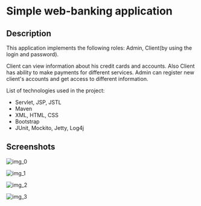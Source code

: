 # Simple web-banking application

Description
---
This application implements the following roles: Admin, Client(by using the login and password).

Client can view information about his credit cards and accounts. Also Client has ability to make payments for different services. 
Admin can register new client's accounts and get access to different information.

List of technologies used in the project:

* Servlet, JSP, JSTL
* Maven
* XML, HTML, CSS
* Bootstrap
* JUnit, Mockito, Jetty, Log4j

Screenshots
---
![img_0](https://cloud.githubusercontent.com/assets/23291890/24839269/ea39303c-1d5f-11e7-9a50-fd6fee7cc683.jpg)

![img_1](https://cloud.githubusercontent.com/assets/23291890/24839203/dd6d0852-1d5e-11e7-8889-870dbe0f1b71.jpg)

![img_2](https://cloud.githubusercontent.com/assets/23291890/24839273/06f86c42-1d60-11e7-8501-fa831fdd8436.jpg)

![img_3](https://cloud.githubusercontent.com/assets/23291890/24839274/0c83ff6e-1d60-11e7-998f-36f74aa826b1.jpg)
